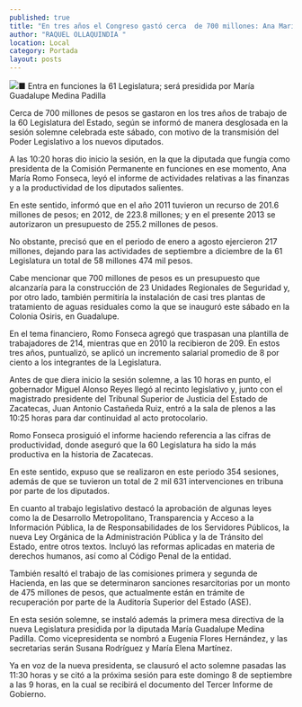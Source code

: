 ```yaml
---
published: true
title: "En tres años el Congreso gastó cerca  de 700 millones: Ana María Romo "
author: "RAQUEL OLLAQUINDIA "
location: Local
category: Portada
layout: posts
---
```


![](http://i.imgur.com/16nOwJom.jpg)■ Entra en funciones la 61 Legislatura; será presidida por María Guadalupe Medina Padilla

Cerca de 700 millones de pesos se gastaron en los tres años de trabajo de la 60 Legislatura del Estado, según se informó de manera desglosada en la sesión solemne celebrada este sábado, con motivo de la transmisión del Poder Legislativo a los nuevos diputados.

A las 10:20 horas dio inicio la sesión, en la que la diputada que fungía como presidenta de la Comisión Permanente en funciones en ese momento, Ana María Romo Fonseca, leyó el informe de actividades relativas a las finanzas y a la productividad de los diputados salientes.

En este sentido, informó que en el año 2011 tuvieron un recurso de 201.6 millones de pesos; en 2012, de 223.8 millones; y en el presente 2013 se autorizaron un presupuesto de 255.2 millones de pesos. 

No obstante, precisó que en el periodo de enero a agosto ejercieron 217 millones, dejando para las actividades de septiembre a diciembre de la 61 Legislatura un total de 58 millones 474 mil pesos.

Cabe mencionar que 700 millones de pesos es un presupuesto que alcanzaría para la construcción de 23 Unidades Regionales de Seguridad y, por otro lado, también permitiría la instalación de casi tres plantas de tratamiento de aguas residuales como la que se inauguró este sábado en la Colonia Osiris, en Guadalupe.

En el tema financiero, Romo Fonseca agregó que traspasan una plantilla de trabajadores de 214, mientras que en 2010 la recibieron de 209. En estos tres años, puntualizó, se aplicó un incremento salarial promedio de 8 por ciento a los integrantes de la Legislatura.

Antes de que diera inicio la sesión solemne, a las 10 horas en punto, el gobernador Miguel Alonso Reyes llegó al recinto legislativo y, junto con el magistrado presidente del Tribunal Superior de Justicia del Estado de Zacatecas, Juan Antonio Castañeda Ruiz, entró a la sala de plenos a las 10:25 horas para dar continuidad al acto protocolario.

Romo Fonseca prosiguió el informe haciendo referencia a las cifras de productividad, donde aseguró que la 60 Legislatura ha sido la más productiva en la historia de Zacatecas.

En este sentido, expuso que se realizaron en este periodo 354 sesiones, además de que se tuvieron un total de 2 mil 631 intervenciones en tribuna por parte de los diputados.

En cuanto al trabajo legislativo destacó la aprobación de algunas leyes como la de Desarrollo Metropolitano, Transparencia y Acceso a la Información Pública, la de Responsabilidades de los Servidores Públicos, la nueva Ley Orgánica de la Administración Pública y la de Tránsito del Estado, entre otros textos. Incluyó las reformas aplicadas en materia de derechos humanos, así como al Código Penal de la entidad.

También resaltó el trabajo de las comisiones primera y segunda de Hacienda, en las que se determinaron sanciones resarcitorias por un monto de 475 millones de pesos, que actualmente están en trámite de recuperación por parte de la Auditoría Superior del Estado (ASE).

En esta sesión solemne, se instaló además la primera mesa directiva de la nueva Legislatura presidida por la diputada María Guadalupe Medina Padilla. Como vicepresidenta se nombró a Eugenia Flores Hernández, y las secretarias serán Susana Rodríguez y María Elena Martínez.

Ya en voz de la nueva presidenta, se clausuró el acto solemne pasadas las 11:30 horas y se citó a la próxima sesión para este domingo 8 de septiembre a las 9 horas, en la cual se recibirá el documento del Tercer Informe de Gobierno.
